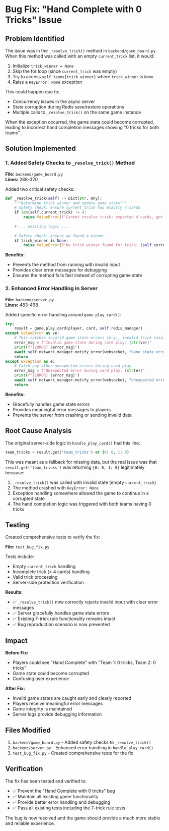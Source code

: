 # Bug Fix: "Hand Complete with 0 Tricks" Issue

## Problem Identified

The issue was in the `_resolve_trick()` method in `backend/game_board.py`. When this method was called with an empty `current_trick` list, it would:

1. Initialize `trick_winner = None`
2. Skip the for loop (since `current_trick` was empty)
3. Try to access `self.teams[trick_winner]` where `trick_winner` is `None`
4. Raise a `KeyError: None` exception

This could happen due to:
- Concurrency issues in the async server
- State corruption during Redis save/restore operations
- Multiple calls to `_resolve_trick()` on the same game instance

When the exception occurred, the game state could become corrupted, leading to incorrect hand completion messages showing "0 tricks for both teams".

## Solution Implemented

### 1. Added Safety Checks to `_resolve_trick()` Method

**File:** `backend/game_board.py`  
**Lines:** 288-320

Added two critical safety checks:

```python
def _resolve_trick(self) -> Dict[str, Any]:
    """Determine trick winner and update game state"""
    # Safety check: ensure current_trick has exactly 4 cards
    if len(self.current_trick) != 4:
        raise ValueError(f"Cannot resolve trick: expected 4 cards, got {len(self.current_trick)}")
    
    # ... existing logic ...
    
    # Safety check: ensure we found a winner
    if trick_winner is None:
        raise ValueError(f"No trick winner found for trick: {self.current_trick}")
```

**Benefits:**
- Prevents the method from running with invalid input
- Provides clear error messages for debugging
- Ensures the method fails fast instead of corrupting game state

### 2. Enhanced Error Handling in Server

**File:** `backend/server.py`  
**Lines:** 483-498

Added specific error handling around `game.play_card()`:

```python
try:
    result = game.play_card(player, card, self.redis_manager)
except ValueError as ve:
    # This catches invalid game state errors (e.g., invalid trick resolution)
    error_msg = f"Invalid game state during card play: {str(ve)}"
    print(f"[ERROR] {error_msg}")
    await self.network_manager.notify_error(websocket, "Game state error. Please restart the game.")
    return
except Exception as e:
    # Catch any other unexpected errors during card play
    error_msg = f"Unexpected error during card play: {str(e)}"
    print(f"[ERROR] {error_msg}")
    await self.network_manager.notify_error(websocket, "Unexpected error. Please try again.")
    return
```

**Benefits:**
- Gracefully handles game state errors
- Provides meaningful error messages to players
- Prevents the server from crashing or sending invalid data

## Root Cause Analysis

The original server-side logic in `handle_play_card()` had this line:

```python
team_tricks = result.get('team_tricks') or {0: 0, 1: 0}
```

This was meant as a fallback for missing data, but the real issue was that `result.get('team_tricks')` was returning `{0: 0, 1: 0}` legitimately because:

1. `_resolve_trick()` was called with invalid state (empty `current_trick`)
2. The method crashed with `KeyError: None` 
3. Exception handling somewhere allowed the game to continue in a corrupted state
4. The hand completion logic was triggered with both teams having 0 tricks

## Testing

Created comprehensive tests to verify the fix:

**File:** `test_bug_fix.py`

Tests include:
- Empty `current_trick` handling
- Incomplete trick (< 4 cards) handling  
- Valid trick processing
- Server-side protection verification

**Results:**
- ✅ `_resolve_trick()` now correctly rejects invalid input with clear error messages
- ✅ Server gracefully handles game state errors
- ✅ Existing 7-trick rule functionality remains intact
- ✅ Bug reproduction scenario is now prevented

## Impact

**Before Fix:**
- Players could see "Hand Complete" with "Team 1: 0 tricks, Team 2: 0 tricks"
- Game state could become corrupted
- Confusing user experience

**After Fix:**
- Invalid game states are caught early and clearly reported
- Players receive meaningful error messages
- Game integrity is maintained
- Server logs provide debugging information

## Files Modified

1. `backend/game_board.py` - Added safety checks to `_resolve_trick()`
2. `backend/server.py` - Enhanced error handling in `handle_play_card()`
3. `test_bug_fix.py` - Created comprehensive tests for the fix

## Verification

The fix has been tested and verified to:
- ✅ Prevent the "Hand Complete with 0 tricks" bug
- ✅ Maintain all existing game functionality
- ✅ Provide better error handling and debugging
- ✅ Pass all existing tests including the 7-trick rule tests

The bug is now resolved and the game should provide a much more stable and reliable experience.
